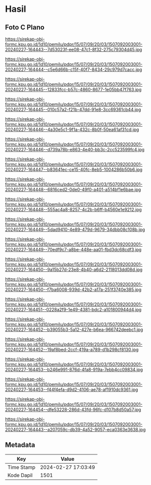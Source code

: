 # Hasil

## Foto C Plano

https://sirekap-obj-formc.kpu.go.id/1d10/pemilu/pdpr/15/07/09/20/03/1507092003001-20240227-164443--7d53023f-ee08-47c1-8f32-275c79304d45.jpg

https://sirekap-obj-formc.kpu.go.id/1d10/pemilu/pdpr/15/07/09/20/03/1507092003001-20240227-164444--c5e6d66b-c15f-40f7-8434-29c979d7cacc.jpg

https://sirekap-obj-formc.kpu.go.id/1d10/pemilu/pdpr/15/07/09/20/03/1507092003001-20240227-164445--12833fcc-b57c-4860-8677-1e05bb47f763.jpg

https://sirekap-obj-formc.kpu.go.id/1d10/pemilu/pdpr/15/07/09/20/03/1507092003001-20240227-164445--010c57a2-f21b-47dd-91e8-3cc69361cb44.jpg

https://sirekap-obj-formc.kpu.go.id/1d10/pemilu/pdpr/15/07/09/20/03/1507092003001-20240227-164446--4a30e5c1-9f1a-432c-8b0f-50ea61af31cd.jpg

https://sirekap-obj-formc.kpu.go.id/1d10/pemilu/pdpr/15/07/09/20/03/1507092003001-20240227-164446--d739a78b-e863-4e40-bb3c-2cc523599fc4.jpg

https://sirekap-obj-formc.kpu.go.id/1d10/pemilu/pdpr/15/07/09/20/03/1507092003001-20240227-164447--b83641ec-ce15-40fc-8eb5-1004286b50b6.jpg

https://sirekap-obj-formc.kpu.go.id/1d10/pemilu/pdpr/15/07/09/20/03/1507092003001-20240227-164448--6816ced2-0de0-49f0-a401-a514bf1e6bae.jpg

https://sirekap-obj-formc.kpu.go.id/1d10/pemilu/pdpr/15/07/09/20/03/1507092003001-20240227-164448--555ac4a8-8257-4c2b-b6ff-b4560e1e9212.jpg

https://sirekap-obj-formc.kpu.go.id/1d10/pemilu/pdpr/15/07/09/20/03/1507092003001-20240227-164449--5dad9410-4e89-479d-9679-34dbb08c108b.jpg

https://sirekap-obj-formc.kpu.go.id/1d10/pemilu/pdpr/15/07/09/20/03/1507092003001-20240227-164449--70edf9c7-a8be-448e-aa01-fbd3dc68cdf3.jpg

https://sirekap-obj-formc.kpu.go.id/1d10/pemilu/pdpr/15/07/09/20/03/1507092003001-20240227-164450--9a15b27d-23e8-4b40-a6d2-2118013dd08d.jpg

https://sirekap-obj-formc.kpu.go.id/1d10/pemilu/pdpr/15/07/09/20/03/1507092003001-20240227-164450--f7ba6008-939d-42b2-a17a-251f3740e385.jpg

https://sirekap-obj-formc.kpu.go.id/1d10/pemilu/pdpr/15/07/09/20/03/1507092003001-20240227-164451--0228a2f9-1e49-4381-bdc2-a101800944d4.jpg

https://sirekap-obj-formc.kpu.go.id/1d10/pemilu/pdpr/15/07/09/20/03/1507092003001-20240227-164452--b39055b3-5a12-427e-b6ea-966742deebc1.jpg

https://sirekap-obj-formc.kpu.go.id/1d10/pemilu/pdpr/15/07/09/20/03/1507092003001-20240227-164452--19af8bed-2ccf-419a-a789-d1b298cf8130.jpg

https://sirekap-obj-formc.kpu.go.id/1d10/pemilu/pdpr/15/07/09/20/03/1507092003001-20240227-164453--b246e991-876d-4fa8-919a-7ebb4cc09834.jpg

https://sirekap-obj-formc.kpu.go.id/1d10/pemilu/pdpr/15/07/09/20/03/1507092003001-20240227-164453--f44f4efa-d9d2-4106-ae78-af1910dc9361.jpg

https://sirekap-obj-formc.kpu.go.id/1d10/pemilu/pdpr/15/07/09/20/03/1507092003001-20240227-164454--dfe53228-286d-43fd-96fc-d107b8d50a57.jpg

https://sirekap-obj-formc.kpu.go.id/1d10/pemilu/pdpr/15/07/09/20/03/1507092003001-20240227-164443--a207059c-db39-4a52-9057-eca0363e3638.jpg


## Metadata

| Key        | Value               |
| ---------- | ------------------- |
| Time Stamp | 2024-02-27 17:03:49 |
| Kode Dapil | 1501                |



